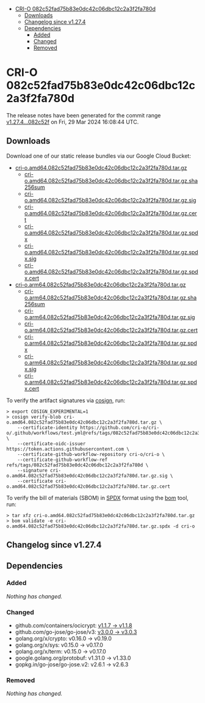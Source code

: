 - [CRI-O 082c52fad75b83e0dc42c06dbc12c2a3f2fa780d](#cri-o-082c52fad75b83e0dc42c06dbc12c2a3f2fa780d)
  - [Downloads](#downloads)
  - [Changelog since v1.27.4](#changelog-since-v1274)
  - [Dependencies](#dependencies)
    - [Added](#added)
    - [Changed](#changed)
    - [Removed](#removed)

# CRI-O 082c52fad75b83e0dc42c06dbc12c2a3f2fa780d

The release notes have been generated for the commit range
[v1.27.4...082c52f](https://github.com/cri-o/cri-o/compare/v1.27.4...082c52fad75b83e0dc42c06dbc12c2a3f2fa780d) on Fri, 29 Mar 2024 16:08:44 UTC.

## Downloads

Download one of our static release bundles via our Google Cloud Bucket:

- [cri-o.amd64.082c52fad75b83e0dc42c06dbc12c2a3f2fa780d.tar.gz](https://storage.googleapis.com/cri-o/artifacts/cri-o.amd64.082c52fad75b83e0dc42c06dbc12c2a3f2fa780d.tar.gz)
  - [cri-o.amd64.082c52fad75b83e0dc42c06dbc12c2a3f2fa780d.tar.gz.sha256sum](https://storage.googleapis.com/cri-o/artifacts/cri-o.amd64.082c52fad75b83e0dc42c06dbc12c2a3f2fa780d.tar.gz.sha256sum)
  - [cri-o.amd64.082c52fad75b83e0dc42c06dbc12c2a3f2fa780d.tar.gz.sig](https://storage.googleapis.com/cri-o/artifacts/cri-o.amd64.082c52fad75b83e0dc42c06dbc12c2a3f2fa780d.tar.gz.sig)
  - [cri-o.amd64.082c52fad75b83e0dc42c06dbc12c2a3f2fa780d.tar.gz.cert](https://storage.googleapis.com/cri-o/artifacts/cri-o.amd64.082c52fad75b83e0dc42c06dbc12c2a3f2fa780d.tar.gz.cert)
  - [cri-o.amd64.082c52fad75b83e0dc42c06dbc12c2a3f2fa780d.tar.gz.spdx](https://storage.googleapis.com/cri-o/artifacts/cri-o.amd64.082c52fad75b83e0dc42c06dbc12c2a3f2fa780d.tar.gz.spdx)
  - [cri-o.amd64.082c52fad75b83e0dc42c06dbc12c2a3f2fa780d.tar.gz.spdx.sig](https://storage.googleapis.com/cri-o/artifacts/cri-o.amd64.082c52fad75b83e0dc42c06dbc12c2a3f2fa780d.tar.gz.spdx.sig)
  - [cri-o.amd64.082c52fad75b83e0dc42c06dbc12c2a3f2fa780d.tar.gz.spdx.cert](https://storage.googleapis.com/cri-o/artifacts/cri-o.amd64.082c52fad75b83e0dc42c06dbc12c2a3f2fa780d.tar.gz.spdx.cert)
- [cri-o.arm64.082c52fad75b83e0dc42c06dbc12c2a3f2fa780d.tar.gz](https://storage.googleapis.com/cri-o/artifacts/cri-o.arm64.082c52fad75b83e0dc42c06dbc12c2a3f2fa780d.tar.gz)
  - [cri-o.arm64.082c52fad75b83e0dc42c06dbc12c2a3f2fa780d.tar.gz.sha256sum](https://storage.googleapis.com/cri-o/artifacts/cri-o.arm64.082c52fad75b83e0dc42c06dbc12c2a3f2fa780d.tar.gz.sha256sum)
  - [cri-o.arm64.082c52fad75b83e0dc42c06dbc12c2a3f2fa780d.tar.gz.sig](https://storage.googleapis.com/cri-o/artifacts/cri-o.arm64.082c52fad75b83e0dc42c06dbc12c2a3f2fa780d.tar.gz.sig)
  - [cri-o.arm64.082c52fad75b83e0dc42c06dbc12c2a3f2fa780d.tar.gz.cert](https://storage.googleapis.com/cri-o/artifacts/cri-o.arm64.082c52fad75b83e0dc42c06dbc12c2a3f2fa780d.tar.gz.cert)
  - [cri-o.arm64.082c52fad75b83e0dc42c06dbc12c2a3f2fa780d.tar.gz.spdx](https://storage.googleapis.com/cri-o/artifacts/cri-o.arm64.082c52fad75b83e0dc42c06dbc12c2a3f2fa780d.tar.gz.spdx)
  - [cri-o.arm64.082c52fad75b83e0dc42c06dbc12c2a3f2fa780d.tar.gz.spdx.sig](https://storage.googleapis.com/cri-o/artifacts/cri-o.arm64.082c52fad75b83e0dc42c06dbc12c2a3f2fa780d.tar.gz.spdx.sig)
  - [cri-o.arm64.082c52fad75b83e0dc42c06dbc12c2a3f2fa780d.tar.gz.spdx.cert](https://storage.googleapis.com/cri-o/artifacts/cri-o.arm64.082c52fad75b83e0dc42c06dbc12c2a3f2fa780d.tar.gz.spdx.cert)

To verify the artifact signatures via [cosign](https://github.com/sigstore/cosign), run:

```console
> export COSIGN_EXPERIMENTAL=1
> cosign verify-blob cri-o.amd64.082c52fad75b83e0dc42c06dbc12c2a3f2fa780d.tar.gz \
    --certificate-identity https://github.com/cri-o/cri-o/.github/workflows/test.yml@refs/tags/082c52fad75b83e0dc42c06dbc12c2a3f2fa780d \
    --certificate-oidc-issuer https://token.actions.githubusercontent.com \
    --certificate-github-workflow-repository cri-o/cri-o \
    --certificate-github-workflow-ref refs/tags/082c52fad75b83e0dc42c06dbc12c2a3f2fa780d \
    --signature cri-o.amd64.082c52fad75b83e0dc42c06dbc12c2a3f2fa780d.tar.gz.sig \
    --certificate cri-o.amd64.082c52fad75b83e0dc42c06dbc12c2a3f2fa780d.tar.gz.cert
```

To verify the bill of materials (SBOM) in [SPDX](https://spdx.org) format using the [bom](https://sigs.k8s.io/bom) tool, run:

```console
> tar xfz cri-o.amd64.082c52fad75b83e0dc42c06dbc12c2a3f2fa780d.tar.gz
> bom validate -e cri-o.amd64.082c52fad75b83e0dc42c06dbc12c2a3f2fa780d.tar.gz.spdx -d cri-o
```

## Changelog since v1.27.4

## Dependencies

### Added
_Nothing has changed._

### Changed
- github.com/containers/ocicrypt: [v1.1.7 → v1.1.8](https://github.com/containers/ocicrypt/compare/v1.1.7...v1.1.8)
- github.com/go-jose/go-jose/v3: [v3.0.0 → v3.0.3](https://github.com/go-jose/go-jose/v3/compare/v3.0.0...v3.0.3)
- golang.org/x/crypto: v0.16.0 → v0.19.0
- golang.org/x/sys: v0.15.0 → v0.17.0
- golang.org/x/term: v0.15.0 → v0.17.0
- google.golang.org/protobuf: v1.31.0 → v1.33.0
- gopkg.in/go-jose/go-jose.v2: v2.6.1 → v2.6.3

### Removed
_Nothing has changed._
